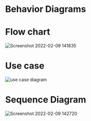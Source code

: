 # Behavior Diagrams
# Flow chart

![Screenshot 2022-02-09 141835](https://user-images.githubusercontent.com/98829253/153159178-1c56a9c6-b4c6-4eb8-ad15-2874ba1c1c57.png)
# Use case
![use case diagram](https://user-images.githubusercontent.com/98829253/153533639-829da133-a6b7-4071-b80f-436152cbe92c.png)


# Sequence Diagram
![Screenshot 2022-02-09 142720](https://user-images.githubusercontent.com/98829253/153160749-ed88b488-109c-49c6-b9d9-7bd410317685.png)
